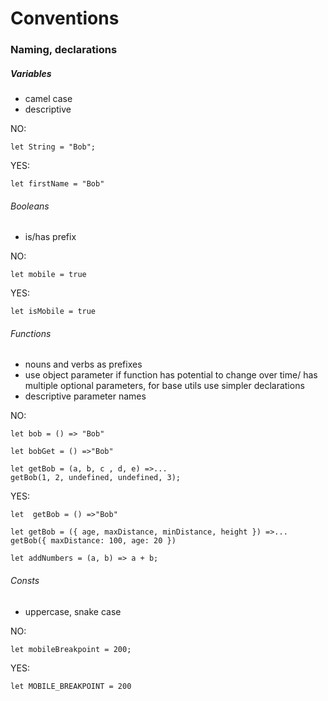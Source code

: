 # Conventions

### Naming, declarations


##### Variables
- camel case
- descriptive

NO:

`let String = "Bob";`

YES:

`let firstName = "Bob"`


###### Booleans
- is/has prefix

NO:

`let mobile = true`

YES:

`let isMobile = true`


###### Functions
- nouns and verbs as prefixes
- use object parameter if function has potential to change over time/ has multiple optional parameters, for base utils use simpler declarations
- descriptive parameter names

NO:

`let bob = () => "Bob"`

`let bobGet = () =>"Bob"`

```
let getBob = (a, b, c , d, e) =>...
getBob(1, 2, undefined, undefined, 3);
```

YES:

`let  getBob = () =>"Bob"`

```
let getBob = ({ age, maxDistance, minDistance, height }) =>...
getBob({ maxDistance: 100, age: 20 })
```
```
let addNumbers = (a, b) => a + b;
```

###### Consts
- uppercase, snake case

NO:

`let mobileBreakpoint = 200;`

YES:

`let MOBILE_BREAKPOINT = 200`
